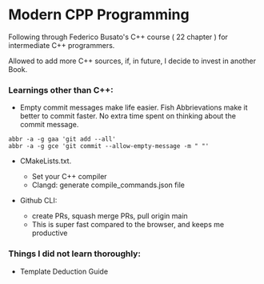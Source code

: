 # Modern CPP Programming

Following through Federico Busato's C++ course ( 22 chapter ) for intermediate C++ programmers.

Allowed to add more C++ sources, if, in future, I decide to invest in another Book.

### Learnings other than C++:
 
- Empty commit messages make life easier. Fish Abbrievations make it better to commit faster. No extra time spent on thinking about the commit message.

```fish
abbr -a -g gaa 'git add --all'
abbr -a -g gce 'git commit --allow-empty-message -m " "'
```

- CMakeLists.txt. 
    - Set your C++ compiler
    - Clangd: generate compile_commands.json file

- Github CLI:
    - create PRs, squash merge PRs, pull origin main
    - This is super fast compared to the browser, and keeps me productive


### Things I did not learn thoroughly:

- Template Deduction Guide



